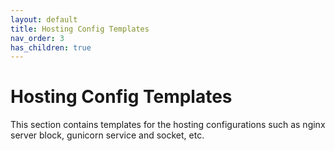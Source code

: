 ```yaml
---
layout: default
title: Hosting Config Templates
nav_order: 3
has_children: true
---
```


# Hosting Config Templates

This section contains templates for the hosting configurations such as nginx server block, gunicorn service and socket, etc.
